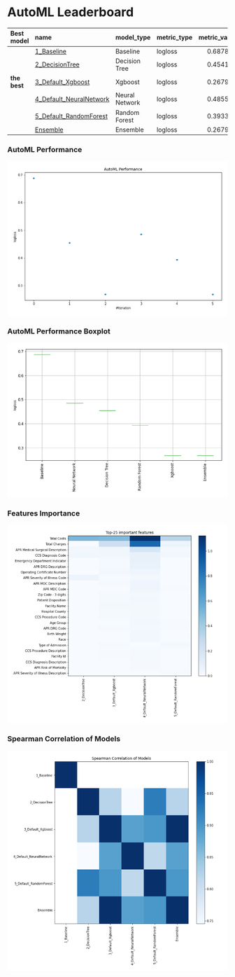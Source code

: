 # AutoML Leaderboard

| Best model   | name                                                         | model_type     | metric_type   |   metric_value |   train_time |
|:-------------|:-------------------------------------------------------------|:---------------|:--------------|---------------:|-------------:|
|              | [1_Baseline](1_Baseline/README.md)                           | Baseline       | logloss       |       0.687821 |         1.87 |
|              | [2_DecisionTree](2_DecisionTree/README.md)                   | Decision Tree  | logloss       |       0.454124 |        18.11 |
| **the best** | [3_Default_Xgboost](3_Default_Xgboost/README.md)             | Xgboost        | logloss       |       0.267911 |        25.59 |
|              | [4_Default_NeuralNetwork](4_Default_NeuralNetwork/README.md) | Neural Network | logloss       |       0.485527 |        15.27 |
|              | [5_Default_RandomForest](5_Default_RandomForest/README.md)   | Random Forest  | logloss       |       0.393335 |        20.94 |
|              | [Ensemble](Ensemble/README.md)                               | Ensemble       | logloss       |       0.267911 |         1.64 |

### AutoML Performance
![AutoML Performance](ldb_performance.png)

### AutoML Performance Boxplot
![AutoML Performance Boxplot](ldb_performance_boxplot.png)

### Features Importance
![features importance across models](features_heatmap.png)



### Spearman Correlation of Models
![models spearman correlation](correlation_heatmap.png)


